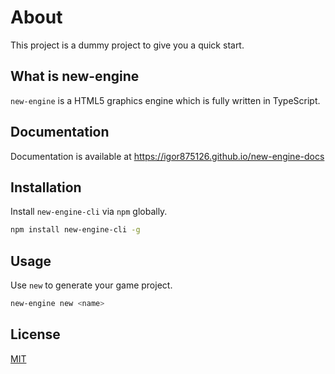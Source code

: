 # About
This project is a dummy project to give you a quick start.

## What is new-engine
`new-engine` is a HTML5 graphics engine which is fully written in TypeScript.

## Documentation
Documentation is available at https://igor875126.github.io/new-engine-docs

## Installation
Install `new-engine-cli` via `npm` globally.

```sh
npm install new-engine-cli -g
```

## Usage
Use `new` to generate your game project.

```sh
new-engine new <name>
```

## License
[MIT](LICENSE.md)